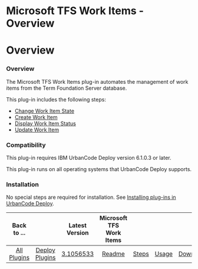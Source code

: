
Microsoft TFS Work Items - Overview
===================================

# Overview


### Overview




The Microsoft TFS Work Items plug-in automates the management of work items from the Term Foundation Server database.

This plug-in includes the following steps:

* [Change Work Item State](#change_work_item_state)
* [Create Work Item](#create_work_item)
* [Display Work Item Status](#display_work_item_status)
* [Update Work Item](#update_work_item)

### Compatibility

This plug-in requires IBM UrbanCode Deploy version 6.1.0.3 or later.

This plug-in runs on all operating systems that UrbanCode Deploy supports.

### Installation

No special steps are required for installation. See [Installing plug-ins in UrbanCode Deploy](https://community.ibm.com/community/user/wasdevops/blogs/laurel-dickson-bull1/2022/06/13/install-plugins "Installing plug-ins in UrbanCode Deploy").


|Back to ...||Latest Version|Microsoft TFS Work Items ||||
| :---: | :---: | :---: | :---: | :---: | :---: | :---: |
|[All Plugins](../../index.md)|[Deploy Plugins](../README.md)|[3.1056533](https://raw.githubusercontent.com/UrbanCode/IBM-UCD-PLUGINS/main/files/plugin-air-TFS-WorkItems/TFS-WorkItems-3.1056533.zip)|[Readme](README.md)|[Steps](steps.md)|[Usage](usage.md)|[Downloads](downloads.md)|
